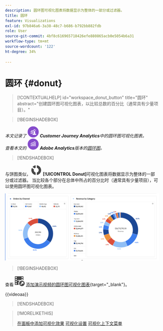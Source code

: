 ```yaml
---
description: 圆环图可视化图表将数据显示为整体的一部分或过滤器。
title: 圆环
feature: Visualizations
exl-id: 97b846a6-3a38-48c7-b686-b792bb882fdb
role: User
source-git-commit: 4bf8c616965718426efe880865acb0e5054b6a31
workflow-type: tm+mt
source-wordcount: '122'
ht-degree: 34%

---
```


# 圆环 {#donut}

<!-- markdownlint-disable MD034 -->

>[!CONTEXTUALHELP]
>id="workspace_donut_button"
>title="圆环"
>abstract="创建圆环图可视化图表，以比较总数的百分比（通常具有少量项目）。"

<!-- markdownlint-enable MD034 -->


>[!BEGINSHADEBOX]

_本文记录了_ ![CustomerJourneyAnalytics](/help/assets/icons/CustomerJourneyAnalytics.svg) _**Customer Journey Analytics**&#x200B;中的圆环图可视化图表。_<br/>_查看本文的_ ![AdobeAnalytics](/help/assets/icons/AdobeAnalytics.svg) _**Adobe Analytics**&#x200B;版本的[圆环图](https://experienceleague.adobe.com/en/docs/analytics/analyze/analysis-workspace/visualizations/donut)。_

>[!ENDSHADEBOX]


与饼图类似，![GraphDonut](/help/assets/icons/GraphDonut.svg) **[!UICONTROL Donut]**&#x200B;可视化图表将数据显示为整体的一部分或过滤器。 当比较各个部分在总体中所占的百分比时（通常具有少量项目），可以使用圆环图可视化图表。

![将数据显示为整体的一部分或过滤器的圆环图。](assets/donut.png)


>[!BEGINSHADEBOX]

查看![VideoCheckedOut](/help/assets/icons/VideoCheckedOut.svg) [添加演示视频的圆环图可视化图表](https://video.tv.adobe.com/v/334309/?quality=12&learn=on){target="_blank"}。

{{videoaa}}

>[!ENDSHADEBOX]


>[!MORELIKETHIS]
>
>[在面板中添加可视化效果](/help/analysis-workspace/visualizations/freeform-analysis-visualizations.md#add-visualizations-to-a-panel)
>[可视化设置](/help/analysis-workspace/visualizations/freeform-analysis-visualizations.md#settings)
>[可视化上下文菜单](/help/analysis-workspace/visualizations/freeform-analysis-visualizations.md#context-menu)
>

